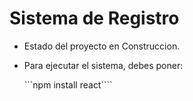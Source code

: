 <h1> Sistema de Registro</h1>

- Estado del proyecto en Construccion.

- Para ejecutar el sistema, debes poner:
  
  ```npm install react````
